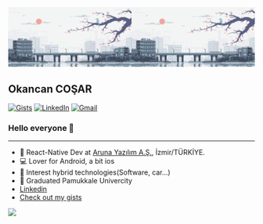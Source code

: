 

<img src="https://github.com/OkancanCosar/OkancanCosar/blob/master/500b27120a0a261bfab28f0390bf48df.gif" object-fit="cover" width="50%"><img src="https://github.com/OkancanCosar/OkancanCosar/blob/master/500b27120a0a261bfab28f0390bf48df.gif" object-fit="cover" width="50%">


## Okancan COŞAR

[![Gists](https://img.shields.io/badge/%20-Gists-black?color=14171A&labelColor=000&logo=github&logoColor=fff)](https://gist.github.com/OkancanCosar)
[![LinkedIn](https://img.shields.io/badge/%20-LinkedIn-black?color=14171A&labelColor=fff&logo=linkedin&logoColor=0000FF)](https://www.linkedin.com/in/OkancanCosar/)
[![Gmail](https://img.shields.io/badge/%20-Send%20Mail-black?color=14171A&labelColor=ef5350&logo=gmail&logoColor=ffffff)](mailto:okancancosar@gmail.com?subject=From%20GitHub&body=Hi,%20there.%20Found%20you%20from%20GitHub.)

### Hello everyone 👋
______________________________________________
* 📱 React-Native Dev at [Aruna Yazılım A.Ş.](https://arunayazilim.com), İzmir/TÜRKİYE.
* 💻 Lover for Android, a bit ios
* 🧑 Interest hybrid technologies(Software, car...)
* 🧬 Graduated Pamukkale Univercity
*  [Linkedin](https://www.linkedin.com/in/OkancanCosar/)
* [Check out my gists](https://gist.github.com/OkancanCosar) 


[![](https://github-readme-stats.vercel.app/api?username=OkancanCosar)](https://github.com/OkancanCosar/)
